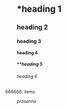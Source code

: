 # *heading 1
## heading 2
### heading 3
#### heading 4
##### ***heading 5*
###### heading 6
666666. items

*prasanna*

